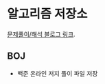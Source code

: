 # 알고리즘 저장소
[문제풀이/해석 블로그 링크](https://yaehee.oopy.io/44a75ff9-2bef-4f04-994c-fd60bce9ca11).
## BOJ
- 백준 온라인 저지 풀이 파일 저장
